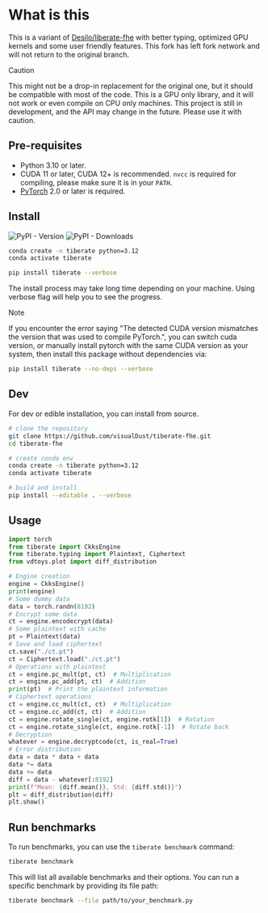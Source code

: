 # What is this

This is a variant of [Desilo/liberate-fhe](https://github.com/Desilo/liberate-fhe) with better typing, optimized GPU kernels and some user friendly features. This fork has left fork network and will not return to the original branch.

> [!CAUTION]
> This might not be a drop-in replacement for the original one, but it should be compatible with most of the code.
> This is a GPU only library, and it will not work or even compile on CPU only machines.
> This project is still in development, and the API may change in the future. Please use it with caution.

## Pre-requisites

- Python 3.10 or later.
- CUDA 11 or later, CUDA 12+ is recommended. `nvcc` is required for compiling, please make sure it is in your `PATH`.
- [PyTorch](https://pytorch.org/) 2.0 or later is required.

## Install

![PyPI - Version](https://img.shields.io/pypi/v/tiberate) ![PyPI - Downloads](https://img.shields.io/pypi/dw/tiberate)

```bash
conda create -n tiberate python=3.12
conda activate tiberate

pip install tiberate --verbose
```

The install process may take long time depending on your machine. Using verbose flag will help you to see the progress.

> [!NOTE]
> If you encounter the error saying "The detected CUDA version mismatches the version that was used to compile PyTorch.", you can switch cuda version, or manually install pytorch with the same CUDA version as your system, then install this package without dependencies via:
>
> ```bash
> pip install tiberate --no-deps --verbose
> ```

## Dev

For dev or edible installation, you can install from source.

```bash
# clone the repository
git clone https://github.com/visualDust/tiberate-fhe.git
cd tiberate-fhe

# create conda env
conda create -n tiberate python=3.12
conda activate tiberate

# build and install
pip install --editable . --verbose
```

## Usage

```python
import torch
from tiberate import CkksEngine
from tiberate.typing import Plaintext, Ciphertext
from vdtoys.plot import diff_distribution

# Engine creation
engine = CkksEngine()
print(engine)
# Some dummy data
data = torch.randn(8192)
# Encrypt some data
ct = engine.encodecrypt(data)
# Some plaintext with cache
pt = Plaintext(data)
# Save and load ciphertext
ct.save("./ct.pt")
ct = Ciphertext.load("./ct.pt")
# Operations with plaintext
ct = engine.pc_mult(pt, ct)  # Multiplication
ct = engine.pc_add(pt, ct)  # Addition
print(pt)  # Print the plaintext information
# Ciphertext operations
ct = engine.cc_mult(ct, ct)  # Multiplication
ct = engine.cc_add(ct, ct)  # Addition
ct = engine.rotate_single(ct, engine.rotk[1])  # Rotation
ct = engine.rotate_single(ct, engine.rotk[-1])  # Rotate back
# Decryption
whatever = engine.decryptcode(ct, is_real=True)
# Error distribution
data = data * data + data
data *= data
data += data
diff = data - whatever[:8192]
print(f"Mean: {diff.mean()}, Std: {diff.std()}")
plt = diff_distribution(diff)
plt.show()
```

## Run benchmarks

To run benchmarks, you can use the `tiberate benchmark` command:

```bash
tiberate benchmark
```

This will list all available benchmarks and their options. You can run a specific benchmark by providing its file path:

```bash
tiberate benchmark --file path/to/your_benchmark.py
```

